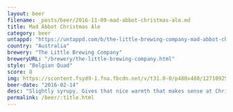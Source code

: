 ```yaml
---
layout: beer
filename: _posts/beer/2016-11-09-mad-abbot-christmas-ale.md
title: Mad Abbot Christmas Ale
category: beer
untappd: "https://untappd.com/b/the-little-brewing-company-mad-abbot-christmas-ale---2014/808799"
country: "Australia"
brewery: "The Little Brewing Company"
breweryURL: "/brewery/the-little-brewing-company.html"
style: "Belgian Quad"
score: 8
img: https://scontent.fsyd9-1.fna.fbcdn.net/v/t31.0-0/p480x480/12710925_10153890412513745_5272405049843729399_o.jpg?_nc_cat=110&_nc_sid=e007fa&_nc_ohc=o9yVnKokPgEAX82CNxx&_nc_ht=scontent.fsyd9-1.fna&tp=6&oh=e1985b28fbbd83cf909dddad86b016e7&oe=5F9596E7
beer-date: "2016-02-14"
desc: "Slightly syrupy. Gives that nice warmth that makes sense at Christmas. Just not in Australia. Still great flavour all round"
permalink: /beer/:title.html
---
```

